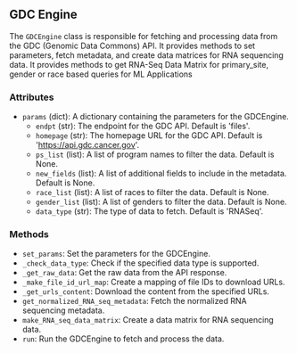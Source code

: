<!-- GDC Engine
-----------------

The `GDCEngine` class provides methods to get RNA-Seq Data Matrix for primary_site, gender or race based queries for ML Applications. -->

## GDC Engine

The `GDCEngine` class is responsible for fetching and processing data from the GDC (Genomic Data Commons) API. It provides methods to set parameters, fetch metadata, and create data matrices for RNA sequencing data. It provides methods to get RNA-Seq Data Matrix for primary_site, gender or race based queries for ML Applications

### Attributes

- `params` (dict): A dictionary containing the parameters for the GDCEngine.
    - `endpt` (str): The endpoint for the GDC API. Default is 'files'.
    - `homepage` (str): The homepage URL for the GDC API. Default is 'https://api.gdc.cancer.gov'.
    - `ps_list` (list): A list of program names to filter the data. Default is None.
    - `new_fields` (list): A list of additional fields to include in the metadata. Default is None.
    - `race_list` (list): A list of races to filter the data. Default is None.
    - `gender_list` (list): A list of genders to filter the data. Default is None.
    - `data_type` (str): The type of data to fetch. Default is 'RNASeq'.

### Methods

- `set_params`: Set the parameters for the GDCEngine.
- `_check_data_type`: Check if the specified data type is supported.
- `_get_raw_data`: Get the raw data from the API response.
- `_make_file_id_url_map`: Create a mapping of file IDs to download URLs.
- `_get_urls_content`: Download the content from the specified URLs.
- `get_normalized_RNA_seq_metadata`: Fetch the normalized RNA sequencing metadata.
- `make_RNA_seq_data_matrix`: Create a data matrix for RNA sequencing data.
- `run`: Run the GDCEngine to fetch and process the data.